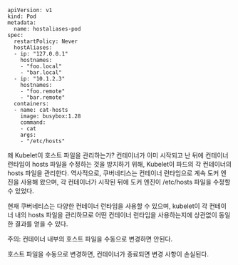 ```
apiVersion: v1
kind: Pod
metadata:
  name: hostaliases-pod
spec:
  restartPolicy: Never
  hostAliases:
  - ip: "127.0.0.1"
    hostnames:
    - "foo.local"
    - "bar.local"
  - ip: "10.1.2.3"
    hostnames:
    - "foo.remote"
    - "bar.remote"
  containers:
  - name: cat-hosts
    image: busybox:1.28
    command:
    - cat
    args:
    - "/etc/hosts"
```

왜 Kubelet이 호스트 파일을 관리하는가?
컨테이너가 이미 시작되고 난 뒤에 컨테이너 런타임이 hosts 파일을 수정하는 것을 방지하기 위해, Kubelet이 파드의 각 컨테이너의 hosts 파일을 관리한다. 역사적으로, 쿠버네티스는 컨테이너 런타임으로 계속 도커 엔진을 사용해 왔으며, 각 컨테이너가 시작된 뒤에 도커 엔진이 /etc/hosts 파일을 수정할 수 있었다.

현재 쿠버네티스는 다양한 컨테이너 런타임을 사용할 수 있으며, kubelet이 각 컨테이너 내의 hosts 파일을 관리하므로 어떤 컨테이너 런타임을 사용하는지에 상관없이 동일한 결과를 얻을 수 있다.

주의:
컨테이너 내부의 호스트 파일을 수동으로 변경하면 안된다.

호스트 파일을 수동으로 변경하면, 컨테이너가 종료되면 변경 사항이 손실된다.
